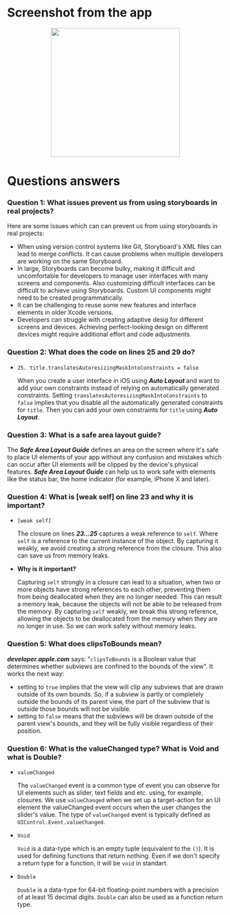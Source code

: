 # Screenshot from the app
<div align="center">
  <img src="https://github.com/flowykk/iOs-NIS/assets/71427624/a16b191d-c1b5-4268-9dc4-f9e6f046f9cb)" width="300"> 
</div>

# Questions answers
### Question 1: What issues prevent us from using storyboards in real projects?
Here are some issues which can can prevent us from using storyboards in real projects:
- When using version control systems like Git, Storyboard's XML files can lead to merge conflicts. It can cause problems when multiple developers are working on the same Storyboard.
-  In large, Storyboards can become bulky, making it difficult and uncomfortable for developers to manage user interfaces with many screens and components. Also customizing difficult interfaces can be difficult to achieve using Storyboards. Custom UI components might need to be created programmatically.
- It can be challenging to reuse some new features and interface elements in older Xcode versions.
- Developers can struggle with creating adaptive desig for different screens and devices. Achieving perfect-looking design on different devices might require additional effort and code adjustments.

### Question 2: What does the code on lines 25 and 29 do?
- `25. title.translatesAutoresizingMaskIntoConstraints = false`
  
  When you create a user interface in iOS using *__Auto Layout__* and want to add your own constraints instead of relying on automatically generated constraints. Setting `translatesAutoresizingMaskIntoConstraints` to `false` implies that you disable all the automatically generated constraints for `title`. Then you can add your own constraints for `title` using *__Auto Layout__*.
  

### Question 3: What is a safe area layout guide?
The *__Safe Area Layout Guide__* defines an area on the screen where it's safe to place UI elements of your app without any confusion and mistakes which can occur after UI elements will be clipped by the device's physical features. *__Safe Area Layout Guide__* can help us to work safe with elements like the status bar, the home indicator (for example, iPhone X and later).

### Question 4: What is [weak self] on line 23 and why it is important?
- `[weak self]`

  The closure on lines *__23...25__* captures a weak reference to `self`. Where `self` is a reference to the current instance of the object. By capturing it weakly, we avoid creating a strong reference from the closure. This also can save us from memory leaks.
- **Why is it important?**

  Capturing `self` strongly in a closure can lead to a situation, when two or more objects have strong references to each other, preventing them from being deallocated when they are no longer needed. This can result a memory leak, because the objects will not be able to be released from the memory. By capturing `self` weakly, we break this strong reference, allowing the objects to be deallocated from the memory when they are no longer in use. So we can work safely without memory leaks.

### Question 5: What does clipsToBounds mean?
**_developer.apple.com_** says: "`clipsToBounds` is a Boolean value that determines whether subviews are confined to the bounds of the view". It works the next way:
- setting to `true` implies that the view will clip any subviews that are drawn outside of its own bounds. So, if a subview is partly or completely outside the bounds of its parent view, the part of the subview that is outside those bounds will not be visible.
- setting to `false` means that the subviews will be drawn outside of the parent view's bounds, and they will be fully visible regardless of their position.

### Question 6: What is the valueChanged type? What is Void and what is Double?
- `valueChanged`
  
  The `valueChanged` event is a common type of event you can observe for UI elements such as slider, text fields and etc. using, for example, closures. We use `valueChanged` when we set up a target-action for an UI element the valueChanged event occurs when the user changes the slider's value. The type of `valueChanged` event is typically defined as `UIControl.Event.valueChanged`.

- `Void`

  `Void` is a data-type which is an empty tuple (equivalent to the `()`). It is used for defining functions that return nothing. Even if we don't specify a return type for a function, it will be `void` in standart.

- `Double`

  `Double` is a data-type for 64-bit floating-point numbers with a precision of at least 15 decimal digits. `Double` can also be used as a function return type.

  
